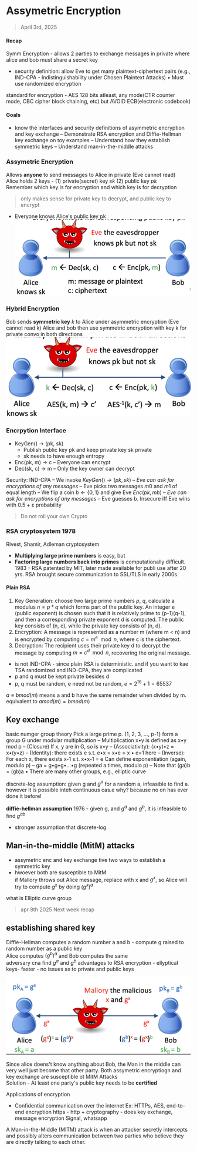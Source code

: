 # Assymetric Encryption 
> April 3rd, 2025
#### Recap
Symm Encryption - allows 2 parties to exchange messages in private where alice and bob must share a secret key
- security definition: allow Eve to get many plaintext-ciphertext pairs (e.g., IND-CPA - Indistinguishability under Chosen Plaintext Attacks)
• Must use randomized encryption

standard for encryption - AES 128 bits atleast, any mode(CTR counter mode, CBC cipher block chaining, etc) but AVOID ECB(electronic codebook)

#### Goals
- know the interfaces and security definitions of asymmetric encryption and key exchange
– Demonstrate RSA encryption and Diffie-Hellman key exchange on toy examples
– Understand how they establish symmetric keys
– Understand man-in-the-middle attacks

### Assymetric Encryption
Allows **anyone** to send messages to Alice in private (Eve cannot read)  
Alice holds 2 keys - (1) private(secret) key $sk$ (2) public key $pk$  
Remember which key is for encryption and which key is for decryption
> only makes sense for private key to decrypt, and public key to encrypt
- Everyone knows Alice's public key pk
![asymmetric encryption](image-4.png)

### Hybrid Encryption
Bob sends **symmetric key** $k$ to Alice under asymmetric encryption (Eve cannot read k)
Alice and bob then use symmetric encryption with key k for private convo in both directions
![Hybrid Encryption](image-5.png)

### Encrpytion Interface
- KeyGen() → (pk, sk)
    - Publish public key pk and keep private key sk private
    - sk needs to have enough entropy
- Enc(pk, m) → c
    – Everyone can encrypt
-  Dec(sk, c) → m
    – Only the key owner can decrypt

Security: IND-CPA
– We invoke $KeyGen() → (pk, sk)$
– *Eve can ask for encryptions of any messages*
– Eve picks two messages $m0$ and $m1$ of equal length
– We flip a coin $b \leftarrow \{0, 1\}$ and give Eve $Enc(pk, mb)$
– *Eve can ask for encryptions of any messages*
– Eve guesses b. Insecure iff Eve wins with 0.5 + ε probability
> Do not roll your own Crypto


### RSA cryptosystem 1978
Rivest, Shamir, Adleman cryptosystem
- **Multiplying large prime numbers** is easy, but
- **Factoring large numbers back into primes** is computationally difficult.
1983 - RSA patented by MIT, later made available for publi use after 20 yrs.
RSA brought secure communication to SSL/TLS in early 2000s.

#### Plain RSA
1. Key Generation: choose two large prime numbers $p$, $q$, calculate a modulus $n = p * q$ which forms part of the public key. An integer e (public exponent) is chosen such that it is relatively prime to (p-1)(q-1), and then a corresponding private exponent d is computed. The public key consists of (n, e), while the private key consists of (n, d).
2.	Encryption: A message is represented as a number m (where m < n) and is encrypted by computing $c = m^e \mod n$, where c is the ciphertext.
3.	Decryption: The recipient uses their private key d to decrypt the message by computing $m = c^d \mod n$, recovering the original message.

- is not IND-CPA - since plain RSA is deterministic. and if you want to kae TSA randomized and IND-CPA, they are complicated
- p and q must be kept private besides d
- p, q must be random, e need not be random, $e = 2^16 + 1 = 65537$

$a ≡ b mod(m)$ means a and b have the same remainder when divided by m. equivalent to $a mod(m) = b mod(m)$

## Key exchange
basic numger group theory
Pick a large prime p. {1, 2, 3, …, p-1} form a
group G under modular multiplication
– Multiplication x•y is defined as x•y mod p
– (Closure) If x, y are in G, so is x•y
– (Associativity): (x•y)•z = x•(y•z)
– (Identity): there exists e s.t. e•x = x•e = x
• e=1 here
– (Inverse): For each x, there exists x-1 s.t. x•x-1 = e
Can define exponentiation (again, modulo p)
– ga = g•g•g•…•g (repeated a times, modulo p)
– Note that (ga)b = (gb)a
• There are many other groups, e.g., elliptic curve

discrete-log assumption: given g and $g^a$ for a random a, infeasible to find a.  
however it is possible inteh continuous cas.e why? because no on has ever done it before!

**diffie-hellman assumption** 1976 - given g, and $g^a$ and $g^b$, it is infeasible to find $g^{ab}$
- stronger assumption that discrete-log

## Man-in-the-middle (MitM) attacks
- assymetric enc and key exchange tive two ways to establish a symmetric key   
- hwoever both are susceptible to MitM   
if  Mallory throws out Alice message, replace with x and $g^x$, 
so Alice will try to compute $g^x$ by doing $(g^x)^a$ 


what is Elliptic curve group


> apr 8th 2025 Next week
recap  
## establishing shared key
Diffie-Hellman computes a random number a and b - compute g raised to random number as a public key  
Alice computes $(g^b)^a$ and Bob computes the same  
adversary cna find $g^a$ and $g^b$
advantages to RSA encryption - ellyptical keys- faster - no issues as to private and public keys

![alt text](image-6.png)

Since alice doens't know anything about Bob, the Man in the middle can very well just become that other party. Both assymetric encryptiogn and key exchange are susceptible ot MitM Attacks  
Solution - At least one party's public key needs to be **certified** 

Applications of encryption 
- Confidential communication over the internet Ex: HTTPs, AES, end-to-end encryption
    https - http + cryptography - does key exchange, message encryption
    Signal, whatsapp 


A Man-in-the-Middle (MITM) attack is when an attacker secretly intercepts and possibly alters communication between two parties who believe they are directly talking to each other.






